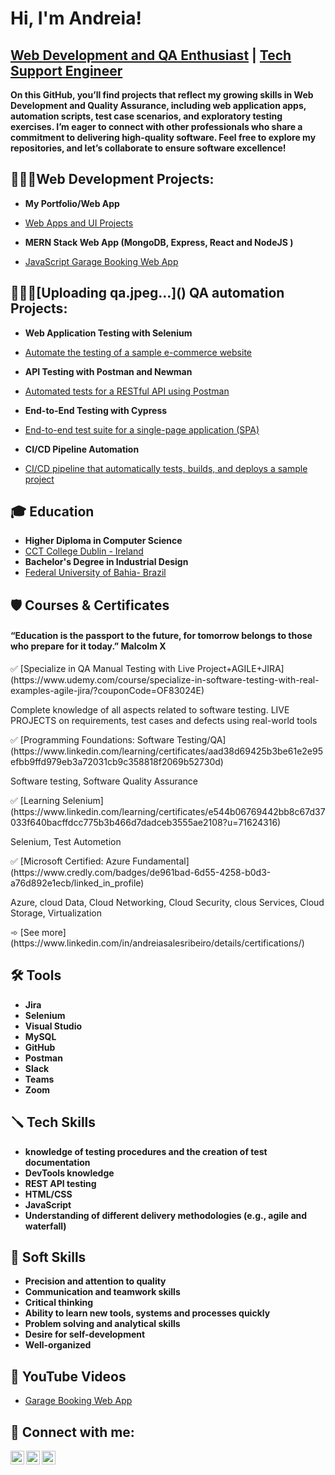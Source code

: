 <h1>Hi, I'm Andreia!</h1> 
<h2><a href="https://www.linkedin.com/in/andreiasalesribeiro"> Web Development and QA Enthusiast</a> | <a href="https://www.linkedin.com/in/andreiasalesribeiro"> Tech Support Engineer </a></h2>

<b> On this GitHub, you’ll find projects that reflect my growing skills in Web Development and Quality Assurance, including web application apps, automation scripts, test case scenarios, and exploratory testing exercises. I’m eager to connect with other professionals who share a commitment to delivering high-quality software. Feel free to explore my repositories, and let’s collaborate to ensure software excellence! </b>


<h2>👩🏻‍💻Web Development Projects:</h2>

- <b> My Portfolio/Web App </b>
- [Web Apps and UI Projects](https://github.com/Andreiasribeiro/Portfolio)
 
- <b> MERN Stack Web App  (MongoDB, Express, React and NodeJS ) </b>
- [JavaScript Garage Booking Web App](https://github.com/Andreiasribeiro/Garage_Booking_App)

<h2>👩🏻‍💻[Uploading qa.jpeg…]()
QA automation Projects:</h2>
  
- <b> Web Application Testing with Selenium </b>
- [Automate the testing of a sample e-commerce website](https://github.com/Andreiasribeiro/Garage_Booking_Ap)

- <b> API Testing with Postman and Newman </b>
- [Automated tests for a RESTful API using Postman](https://github.com/Andreiasribeiro/Garage_Booking_Ap)

- <b> End-to-End Testing with Cypress </b>
- [End-to-end test suite for a single-page application (SPA)](https://github.com/Andreiasribeiro/Garage_Booking_Ap)
  
- <b> CI/CD Pipeline Automation </b>
- [CI/CD pipeline that automatically tests, builds, and deploys a sample project](https://github.com/Andreiasribeiro/Garage_Booking_Ap)


<h2>🎓 Education </h2>

  - <b> Higher Diploma in Computer Science </b>
  - [CCT College Dublin - Ireland](https://www.linkedin.com/school/college-of-computer-training-cct-/posts/?feedView=all)
  -  <b> Bachelor's Degree in Industrial Design </b>
  - [Federal University of Bahia- Brazil](https://www.linkedin.com/school/ufba/posts/?feedView=all)

<h2>🛡️ Courses & Certificates</h2>
 <h4> “Education is the passport to the future, for tomorrow belongs to those who prepare for it today.”
Malcolm X </h4> 
 ✅ [Specialize in QA Manual Testing with Live Project+AGILE+JIRA](https://www.udemy.com/course/specialize-in-software-testing-with-real-examples-agile-jira/?couponCode=OF83024E) 
     <p> Complete knowledge of all aspects related to software testing. LIVE PROJECTS on requirements, test cases and defects using real-world tools</p> 
 ✅ [Programming Foundations: Software Testing/QA](https://www.linkedin.com/learning/certificates/aad38d69425b3be61e2e95efbb9ffd979eb3a72031cb9c358818f2069b52730d) 
     <p> Software testing, Software Quality Assurance</p> 
 ✅ [Learning Selenium](https://www.linkedin.com/learning/certificates/e544b06769442bb8c67d37033f640bacffdcc775b3b466d7dadceb3555ae2108?u=71624316) 
     <p> Selenium, Test Autometion</p> 
 ✅ [Microsoft Certified: Azure Fundamental](https://www.credly.com/badges/de961bad-6d55-4258-b0d3-a76d892e1ecb/linked_in_profile) 
     <p> Azure, cloud Data, Cloud Networking, Cloud Security, clous Services, Cloud Storage, Virtualization</p> 
  ➾ [See more](https://www.linkedin.com/in/andreiasalesribeiro/details/certifications/)

<h2> 🛠 Tools </h2>

  - <b> Jira </b>
  - <b> Selenium </b>
  - <b> Visual Studio</b>
  - <b> MySQL </b>
  - <b> GitHub </b>
  - <b> Postman </b>
  - <b> Slack </b>
  - <b> Teams </b>
  - <b> Zoom </b>
  

<h2>🪛 Tech Skills </h2>

  - <b> knowledge of testing procedures and the creation of test documentation </b>
  - <b> DevTools knowledge </b>
  - <b> REST API testing </b>
  - <b> HTML/CSS </b>
  - <b> JavaScript </b>
  - <b> Understanding of different delivery methodologies (e.g., agile and waterfall) </b>

<h2> 💎 Soft Skills </h2>

 - <b> Precision and attention to quality </b>
 - <b> Communication and teamwork skills </b>
 - <b> Critical thinking </b>
 - <b> Ability to learn new tools, systems and processes quickly </b>
 - <b> Problem solving and analytical skills </b>
 - <b> Desire for self-development </b>
 - <b> Well-organized </b>
 
<h2>🎥 YouTube Videos</h2>

- [Garage Booking Web App](https://www.youtube.com/watch?v=USOe2FrA8Bc)

<h2> 🤳 Connect with me:</h2>

[<img align="left" alt="Andreia | YouTube" width="22px" src="https://cdn.jsdelivr.net/npm/simple-icons@v3/icons/youtube.svg" />][youtube] 
[<img align="left" alt="Andreia | LinkedIn" width="22px" src="https://cdn.jsdelivr.net/npm/simple-icons@v3/icons/linkedin.svg" />][linkedin]
[<img align="left" alt="Andreia | Email" width="22px" src="https://cdn.jsdelivr.net/npm/simple-icons@v3/icons/gmail.svg" />](mailto:asribeirodesign@gmailcom)



[youtube]: https://www.youtube.com/watch?v=USOe2FrA8Bc
[linkedin]: https://www.linkedin.com/in/andreiasalesribeiro/

<!--
**Andreiasribeiro/Andreiasribeiro** is a ✨ _special_ ✨ repository because its `README.md` (this file) appears on your GitHub profile.

Here are some ideas to get you started:

- 🔭 I’m currently working on ...
- 🌱 I’m currently learning ...
- 👯 I’m looking to collaborate on ...
- 🤔 I’m looking for help with ...
- 💬 Ask me about ...
- 📫 How to reach me: ...
- 😄 Pronouns: ...
- ⚡ Fun fact: ...
--> 
